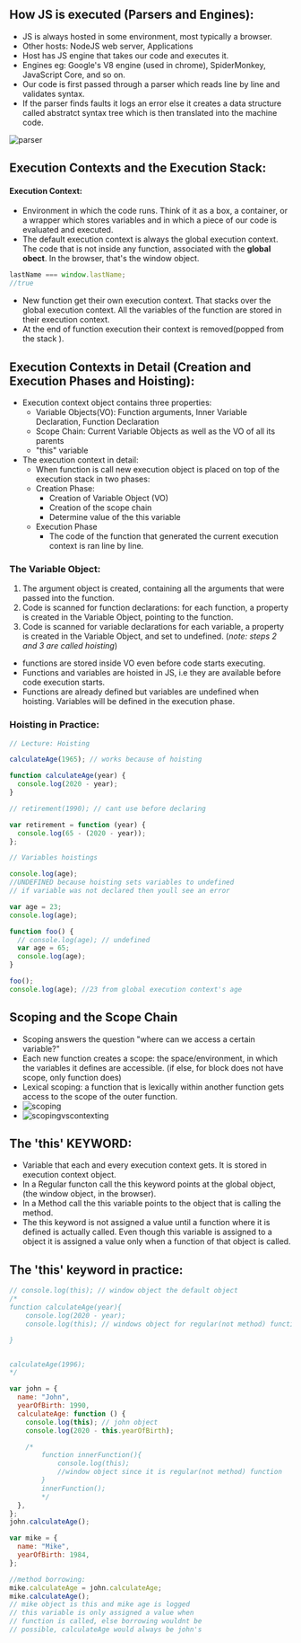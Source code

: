 ## How JS is executed (Parsers and Engines):

- JS is always hosted in some environment, most typically a browser.
- Other hosts: NodeJS web server, Applications
- Host has JS engine that takes our code and executes it.
- Engines eg: Google's V8 engine (used in chrome), SpiderMonkey, JavaScript Core, and so on.
- Our code is first passed through a parser which reads line by line and validates syntax.
- If the parser finds faults it logs an error else it creates a data structure called abstratct syntax tree which is then translated into the machine code.

![parser](parser.png)

## Execution Contexts and the Execution Stack:

#### Execution Context:

- Environment in which the code runs. Think of it as a box, a container, or a wrapper which stores variables and in which a piece of our code is evaluated and executed.
- The default execution context is always the global execution context. The code that is not inside any function, associated with the **global obect**. In the browser, that's the window object.

```js
lastName === window.lastName;
//true
```

- New function get their own execution context. That stacks over the global execution context. All the variables of the function are stored in their execution context.
- At the end of function execution their context is removed(popped from the stack ).

## Execution Contexts in Detail (Creation and Execution Phases and Hoisting):

- Execution context object contains three properties:
  - Variable Objects(VO): Function arguments, Inner Variable Declaration, Function Declaration
  - Scope Chain: Current Variable Objects as well as the VO of all its parents
  - "this" variable
- The execution context in detail:
  - When function is call new execution object is placed on top of the execution stack in two phases:
  - Creation Phase:
    - Creation of Variable Object (VO)
    - Creation of the scope chain
    - Determine value of the this variable
  - Execution Phase
    - The code of the function that generated the current execution context is ran line by line.

### The Variable Object:

1. The argument object is created, containing all the arguments that were passed into the function.
2. Code is scanned for function declarations: for each function, a property is created in the Variable Object, pointing to the function.
3. Code is scanned for variable declarations for each variable, a property is created in the Variable Object, and set to undefined.
   (_note: steps 2 and 3 are called hoisting_)

- functions are stored inside VO even before code starts executing.
- Functions and variables are hoisted in JS, i.e they are available before code execution starts.
- Functions are already defined but variables are undefined when hoisting. Variables will be defined in the execution phase.

### Hoisting in Practice:

```js
// Lecture: Hoisting

calculateAge(1965); // works because of hoisting

function calculateAge(year) {
  console.log(2020 - year);
}

// retirement(1990); // cant use before declaring

var retirement = function (year) {
  console.log(65 - (2020 - year));
};

// Variables hoistings

console.log(age);
//UNDEFINED because hoisting sets variables to undefined
// if variable was not declared then youll see an error

var age = 23;
console.log(age);

function foo() {
  // console.log(age); // undefined
  var age = 65;
  console.log(age);
}

foo();
console.log(age); //23 from global execution context's age
```

## Scoping and the Scope Chain

- Scoping answers the question "where can we access a certain variable?"
- Each new function creates a scope: the space/environment, in which the variables it defines are accessible. (if else, for block does not have scope, only function does)
- Lexical scoping: a function that is lexically within another function gets access to the scope of the outer function.
- ![scoping](scoping.png)
- ![scopingvscontexting](scopingvscontexting.png)

## The 'this' KEYWORD:

- Variable that each and every execution context gets. It is stored in execution context object.
- In a Regular functon call the this keyword points at the global object,
  (the window object, in the browser).
- In a Method call the this variable points to the object that is calling
  the method.
- The this keyword is not assigned a value until a function where it is
  defined is actually called. Even though this variable is assigned to a object it is assigned a value only when a function of that object is called.

## The 'this' keyword in practice:

```js
// console.log(this); // window object the default object
/*
function calculateAge(year){
    console.log(2020 - year);
    console.log(this); // windows object for regular(not method) function call

}


calculateAge(1996); 
*/

var john = {
  name: "John",
  yearOfBirth: 1990,
  calculateAge: function () {
    console.log(this); // john object
    console.log(2020 - this.yearOfBirth);

    /*
        function innerFunction(){
            console.log(this); 
            //window object since it is regular(not method) function
        }
        innerFunction();
        */
  },
};
john.calculateAge();

var mike = {
  name: "Mike",
  yearOfBirth: 1984,
};

//method borrowing:
mike.calculateAge = john.calculateAge;
mike.calculateAge();
// mike object is this and mike age is logged
// this variable is only assigned a value when
// function is called, else borrowing wouldnt be
// possible, calculateAge would always be john's
```
